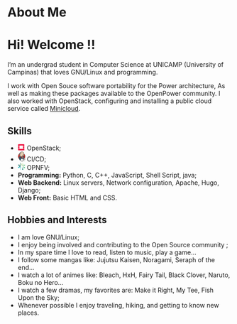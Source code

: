 # About Me


# Hi! Welcome !! <i class="fas fa-grin-wink"></i>

I’m an undergrad student in Computer Science at UNICAMP (University of Campinas) that loves GNU/Linux and programming.

I work with Open Souce software portability for the Power architecture,
As well as making these packages available to the OpenPower community.
I also worked with OpenStack, configuring and installing a public cloud service called
[Minicloud](https://openpower.ic.unicamp.br/minicloud/).

## Skills

- <img src="images\openstack-logo.png" width="16"></img> OpenStack;
- <img src="images\jenkins-logo.png" width="16"></img> CI/CD;
- <img src="images\opnfv_logo.png" width="16"></img> OPNFV;
- **Programming:** Python, C, C++, JavaScript, Shell Script, java;
- **Web Backend:** Linux servers, Network configuration, Apache, Hugo, Django;
- **Web Front:** Basic HTML and CSS.

## Hobbies and Interests

- I am love <i class="fab fa-linux"></i> GNU/Linux;
- I enjoy being involved and contributing to the Open Source community <i class="fas fa-grin-wink"></i>;
- In my spare time I love <i class="fas fa-book"></i> to read,  <i class="fas fa-music"></i> listen to music,
<i class="fas fa-gamepad"></i> play a game...
- I follow some mangas like: Jujutsu Kaisen, Noragami, Seraph of the end...
- I watch a lot of animes like: Bleach, HxH, Fairy Tail, Black Clover, Naruto, Boku no Hero...
- I watch a few <i class="fas fa-grin-hearts"></i> dramas, my favorites are: Make it Right, My Tee, Fish Upon the Sky;
- <i class="fas fa-plane-departure"></i> Whenever possible I enjoy traveling, hiking, and getting to know new places.

